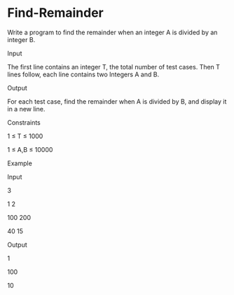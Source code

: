 # Find-Remainder

Write a program to find the remainder when an integer A is divided by an integer B.

Input

The first line contains an integer T, the total number of test cases. Then T lines follow, each line contains two Integers A and B.


Output

For each test case, find the remainder when A is divided by B, and display it in a new line.


Constraints

1 ≤ T ≤ 1000

1 ≤ A,B ≤ 10000

Example

Input

3 

1 2

100 200

40 15



Output

1

100

10
